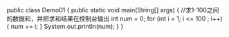 public class Demo01 {
    public static void main(String[] args) {
        //求1-100之间的数据和，并把求和结果在控制台输出
        int num = 0;
        for (int i = 1; i <= 100 ; i++) {
            num += i;
        }
        System.out.println(num);
    }
}
